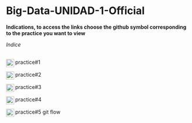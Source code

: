 
# Big-Data-UNIDAD-1-Official 

**Indications, to access the links choose the github symbol corresponding to the practice you want to view**

*Indice*

<br>
<a>
  practice#1
  <a href="https://github.com/pakito97/Big-Data-UNIDAD-1/blob/Development/practice%231.md">
  <img align="left" alt=" Github" width="22px" src="https://cdn.jsdelivr.net/npm/simple-icons@v3/icons/github.svg" />
</a>
</br>
<br>
<a>
  practice#2
  <a href="https://github.com/pakito97/Big-Data-UNIDAD-1/blob/Development/practice%232.md">
  <img align="left" alt=" Github" width="22px" src="https://cdn.jsdelivr.net/npm/simple-icons@v3/icons/github.svg" />
</a>
  </br>
  <br>
<a>
  practice#3
  <a href="https://github.com/pakito97/Big-Data-UNIDAD-1/blob/Development/practice%233.md">
  <img align="left" alt=" Github" width="22px" src="https://cdn.jsdelivr.net/npm/simple-icons@v3/icons/github.svg" />
</a>
</br>
<br>
<a>
  practice#4
  <a href="https://github.com/pakito97/Big-Data-UNIDAD-1/blob/Development/practice%234.md">
  <img align="left" alt=" Github" width="22px" src="https://cdn.jsdelivr.net/npm/simple-icons@v3/icons/github.svg" />
</a>
  </br>
  <br>
<a>
  practice#5 git flow
  <a href="https://github.com/pakito97/Big-Data-UNIDAD-1/blob/Development/practica%20git%20flow.md">
  <img align="left" alt=" Github" width="22px" src="https://cdn.jsdelivr.net/npm/simple-icons@v3/icons/github.svg" />
</a>
  </br>
